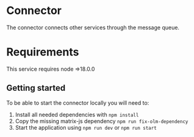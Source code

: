 # Connector
The connector connects other services through the message queue.

# Requirements
This service requires node =>18.0.0

## Getting started

To be able to start the connector locally you will need to:

1. Install all needed dependencies with `npm install`
2. Copy the missing matrix-js dependency `npm run fix-olm-dependency`
3. Start the application using `npm run dev` or `npm run start`
